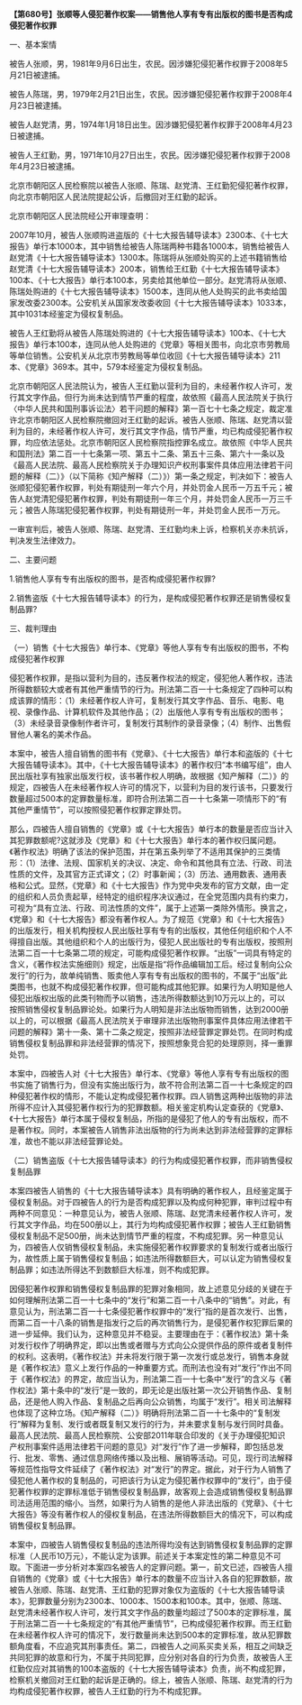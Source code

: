 **【第680号】张顺等人侵犯著作权案——销售他人享有专有出版权的图书是否构成侵犯著作权罪**

一、基本案情

被告人张顺，男，1981年9月6日出生，农民。因涉嫌犯侵犯著作权罪于2008年5月21日被逮捕。

被告人陈瑞，男，1979年2月21日出生，农民。因涉嫌犯侵犯著作权罪于2008年4月23日被逮捕。

被告人赵党清，男，1974年1月18日出生。因涉嫌犯侵犯著作权罪于2008年4月23日被逮捕。

被告人王红勤，男，1971年10月27日出生，农民。因涉嫌犯侵犯著作权罪于2008年4月23日被逮捕。

北京市朝阳区人民检察院以被告人张顺、陈瑞、赵党清、王红勤犯侵犯著作权罪，向北京市朝阳区人民法院提起公诉，后撤回对王红勤的起诉。

北京市朝阳区人民法院经公开审理查明：

2007年10月，被告人张顺购进盗版的《十七大报告辅导读本》2300本、《十七大报告》单行本1000本，其中销售给被告人陈瑞两种书籍各1000本，销售给被告人赵党清《十七大报告辅导读本》1300本。陈瑞将从张顺处购买的上述书籍销售给赵党清《十七大报告辅导读本》200本，销售给王红勤《十七大报告辅导读本》100本、《十七大报告》单行本100本，另卖给其他单位一部分。赵党清将从张顺、陈瑞处购进的《十七大报告辅导读本》1500本，连同从他人处购买的此书卖给国家发改委2300本。公安机关从国家发改委收回《十七大报告辅导读本》1033本，其中1031本经鉴定为侵权复制品。

被告人王红勤将从被告人陈瑞处购进的《十七大报告辅导读本》100本、《十七大报告》单行本100本，连同从他人处购进的《党章》等相关图书，向北京市劳教局等单位销售。公安机关从北京市劳教局等单位收回《十七大报告辅导读本》211本、《党章》369本。其中，579本经鉴定为侵权复制品。

北京市朝阳区人民法院认为，被告人王红勤以营利为目的，未经著作权人许可，发行其文字作品，但行为尚未达到情节严重的程度，故依照《最高人民法院关于执行〈中华人民共和国刑事诉讼法〉若干问题的解释》第一百七十七条之规定，裁定准许北京市朝阳区人民检察院撤回对王红勤的起诉。被告人张顺、陈瑞、赵党清以营利为目的，未经著作权人许可，发行其文字作品，情节严重，均已构成侵犯著作权罪，均应依法惩处。北京市朝阳区人民检察院指控罪名成立。故依照《中华人民共和国刑法》第二百一十七条第一项、第五十二条、第五十三条、第六十一条以及《最高人民法院、最高人民检察院关于办理知识产权刑事案件具体应用法律若干问题的解释（二）》（以下简称《知产解释（二）》）第一条之规定，判决如下：被告人张顺犯侵犯著作权罪，判处有期徒刑一年六个月，并处罚金人民币一万五千元；被告人赵党清犯侵犯著作权罪，判处有期徒刑一年三个月，并处罚金人民币一万三千元；被告人陈瑞犯侵犯著作权罪，判处有期徒刑一年，并处罚金人民币一万元。

一审宣判后，被告人张顺、陈瑞、赵党清、王红勤均未上诉，检察机关亦未抗诉，判决发生法律效力。

二、主要问题

1.销售他人享有专有出版权的图书，是否构成侵犯著作权罪?

2.销售盗版《十七大报告辅导读本》的行为，是构成侵犯著作权罪还是销售侵权复制品罪?

三、裁判理由

（一）销售《十七大报告》单行本、《党章》等他人享有专有出版权的图书，不构成侵犯著作权罪

侵犯著作权罪，是指以营利为目的，违反著作权法的规定，侵犯他人著作权，违法所得数额较大或者有其他严重情节的行为。刑法第二百一十七条规定了四种可以构成该罪的情形：（1）未经著作权人许可，复制发行其文字作品、音乐、电影、电视、录像作品、计算机软件及其他作品；（2）出版他人享有专有出版权的图书；（3）未经录音录像制作者许可，复制发行其制作的录音录像；（4）制作、出售假冒他人署名的美术作品。

本案中，被告人擅自销售的图书有《党章》、《十七大报告》单行本和盗版的《十七大报告辅导读本》。其中，《十七大报告辅导读本》的著作权归“本书编写组”，由人民出版社享有独家出版发行权，该书著作权人明确，故根据《知产解释（二）》的规定，四被告人在未经著作权人许可的情况下，以营利为目的发行该书，只要发行数量超过500本的定罪数量标准，即符合刑法第二百一十七条第一项情形下的“有其他严重情节”，可以按照侵犯著作权罪定罪处罚。

那么，四被告人擅自销售的《党章》或《十七大报告》单行本的数量是否应当计入其犯罪数额呢?这就涉及《党章》和《十七大报告》单行本的著作权归属问题。《著作权法》明确了该法的保护范围，并在第五条列举了不适用其保护的三类情形：（1）法律、法规、国家机关的决议、决定、命令和其他具有立法、行政、司法性质的文件，及其官方正式译文；（2）时事新闻；（3）历法、通用数表、通用表格和公式。显然，《党章》和《十七大报告》作为党中央发布的官方文献，由一定的组织和人员负责起草，经特定的组织程序决议通过，在全党范围内具有约束力，可视为“具有立法、行政、司法性质的文件”，属于上述第一类除外情形。换言之，《党章》和《十七大报告》都没有著作权人。为了规范《党章》和《十七大报告》的出版发行，相关机构授权人民出版社享有专有的出版权，其他任何组织和个人不得擅自出版。其他组织和个人的出版行为，侵犯人民出版社的专有出版权，按照刑法第二百一十七条第二项的规定，可能构成侵犯著作权罪。“出版”一词具有特定的含义，《著作权法实施细则》规定，出版是指“将作品编辑加工后。经过复制向公众发行”的行为，故单纯销售、贩卖他人享有专有出版权的图书的，不属于“出版”此类图书，也就不构成侵犯著作权罪，但可能构成其他犯罪。如果行为人明知是他人侵犯出版权出版的此类刊物而予以销售，违法所得数额达到10万元以上的，可以按照销售侵权复制品罪论处。如果行为人明知是非法出版物而销售，达到2000册以上的，可以根据《最高人民法院关于审理非法出版物刑事案件具体应用法律若干问题的解释》第十一条、第十二条之规定，按照非法经营罪定罪处罚。在同时构成销售侵权复制品罪和非法经营罪的情况下，按照想象竞合犯的处理原则，择一重罪处罚。

本案中，四被告人对《十七大报告》单行本、《党章》等他人享有专有出版权的图书实施了销售行为，但没有实施出版行为，故不符合刑法第二百一十七条规定的四种侵犯著作权的情形，不能认定构成侵犯著作权罪。四人销售这两种出版物的非法所得不应计入其侵犯著作权行为的犯罪数额。相关鉴定机构认定查获的《党章》、《十七大报告》单行本属于侵权复制品，所指的是侵犯了他人的专有出版权，而不是著作权。同时，本案被告人销售非法出版物的行为尚未达到非法经营罪的定罪标准，故也不能以非法经营罪论处。

（二）销售盗版《十七大报告辅导读本》的行为构成侵犯著作权罪，而非销售侵权复制品罪

本案四被告人销售的《十七大报告辅导读本》具有明确的著作权人，且经鉴定属于侵权复制品。对于四被告人的行为是否构成犯罪以及构成何种犯罪，审判过程中有两种不同意见：一种意见认为，被告人张顺、陈瑞、赵党清未经著作权人许可，发行其文字作品，均在500册以上，其行为均构成侵犯著作权罪；被告人王红勤销售侵权复制品不足500册，尚未达到情节严重的程度，不构成犯罪。另一种意见认为，四被告人仅销售侵权复制品，未实施侵犯著作权罪要求的复制发行或者出版行为，故性质上属于销售侵权复制品；如违法所得数额巨大，可以认定为销售侵权复制品罪；如违法所得达不到数额巨大标准，则不构成犯罪。

因侵犯著作权罪和销售侵权复制品罪的犯罪对象相同，故上述意见分歧的关键在于如何理解刑法第二百一十七条中的“发行”和第二百一十八条中的“销售”。对此，有意见认为，刑法第二百一十七条侵犯著作权罪中的“发行”指的是首次发行、出售，而第二百一十八条的销售是指发行之后的再次销售行为，是侵犯著作权犯罪后果的进一步延伸。我们认为，这种意见并不稳妥。主要理由在于：《著作权法》第十条对发行权作了明确界定，即以出售或者赠与方式向公众提供作品的原件或者复制件的权利。这表明，《著作权法》并未将发行限于第一次发行或总发行，销售本身就是《著作权法》意义上发行作品的一种重要方式。而刑法也没有对“发行”作出不同于《著作权法》的界定，故应当认为，刑法第二百一十七条中“发行”的含义与《著作权法》第十条中的“发行”是一致的，即无论是出版社第一次公开销售作品、复制品，还是他人购入作品、复制品之后再向公众销售，均属于“发行”。相关司法解释也体现了这种立场。《知产解释（二）》明确将刑法第二百一十七条中的“复制发行”解释为复制、发行或者既复制又发行的行为，并未要求复制与发行同时具备。最高人民法院、最高人民检察院、公安部2011年联合印发的《关于办理侵犯知识产权刑事案件适用法律若干问题的意见》对“发行”作了进一步解释，即包括总发行、批发、零售、通过信息网络传播以及出租、展销等活动。可见，现行司法解释等规范性指导文件延续了《著作权法》对“发行”的界定。据此，对于行为人销售了侵犯他人著作权的复制品的，可把该行为认定为侵犯著作权罪中的“发行”，由于侵犯著作权罪的定罪标准低于销售侵权复制品罪，故客观上会造成销售侵权复制品罪司法适用范围的缩小。当然，如果行为人销售的是他人非法出版的《党章》、《十七大报告》等没有著作权人的侵权复制品，在违法所得数额巨大的情况下，可以构成销售侵权复制品罪。

本案中，四被告人销售侵权复制品的违法所得均没有达到销售侵权复制品罪的定罪标准（人民币10万元），不能认定为该罪。前述关于本案定性的第二种意见不可取。下面进一步分析对本案四名被告人的定罪问题。第一，前文已述，四被告人擅自销售的《党章》或《十七大报告》单行本的数量不应当计入各自的犯罪数额，故被告人张顺、陈瑞、赵党清、王红勤的犯罪对象仅为盗版的《十七大报告辅导读本》，犯罪数量分别为2300本、1000本、1500本和100本。其中，张顺、陈瑞、赵党清未经著作权人许可，发行其文字作品的数量均超过了500本的定罪标准，属于刑法第二百一十七条规定的“有其他严重情节”，已构成侵犯著作权罪。而王红勤在未经著作权人许可的情况下，发行数量尚未达到500本的定罪标准，故从犯罪数额角度看，不应追究其刑事责任。第二，四被告人之间系买卖关系，相互之间缺乏共同犯罪的故意和行为，不属于共同犯罪，应分别对各自的行为负责，故被告人王红勤仅应对其销售的100本盗版的《十七大报告辅导读本》负责，尚不构成犯罪，检察机关撤回对王红勤的起诉是正确的。综上，被告人张顺、陈瑞、赵党清的行为均构成侵犯著作权罪，被告人王红勤的行为不构成犯罪。